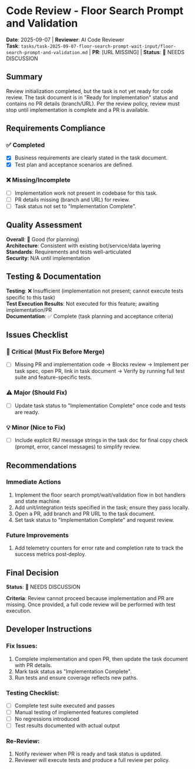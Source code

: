 # Code Review - Floor Search Prompt and Validation

**Date**: 2025-09-07 | **Reviewer**: AI Code Reviewer  
**Task**: `tasks/task-2025-09-07-floor-search-prompt-wait-input/floor-search-prompt-and-validation.md` | **PR**: [URL MISSING] | **Status**: 🔄 NEEDS DISCUSSION

## Summary
Review initialization completed, but the task is not yet ready for code review. The task document is in "Ready for Implementation" status and contains no PR details (branch/URL). Per the review policy, review must stop until implementation is complete and a PR is available.

## Requirements Compliance
### ✅ Completed
- [x] Business requirements are clearly stated in the task document.
- [x] Test plan and acceptance scenarios are defined.

### ❌ Missing/Incomplete
- [ ] Implementation work not present in codebase for this task.
- [ ] PR details missing (branch and URL) for review.
- [ ] Task status not set to "Implementation Complete".

## Quality Assessment
**Overall**: 🔄 Good (for planning)  
**Architecture**: Consistent with existing bot/service/data layering  
**Standards**: Requirements and tests well-articulated  
**Security**: N/A until implementation

## Testing & Documentation
**Testing**: ❌ Insufficient (implementation not present; cannot execute tests specific to this task)  
**Test Execution Results**: Not executed for this feature; awaiting implementation/PR  
**Documentation**: ✅ Complete (task planning and acceptance criteria)

## Issues Checklist

### 🚨 Critical (Must Fix Before Merge)
- [ ] Missing PR and implementation code → Blocks review → Implement per task spec, open PR, link in task document → Verify by running full test suite and feature-specific tests.

### ⚠️ Major (Should Fix)
- [ ] Update task status to "Implementation Complete" once code and tests are ready.

### 💡 Minor (Nice to Fix)
- [ ] Include explicit RU message strings in the task doc for final copy check (prompt, error, cancel messages) to simplify review.

## Recommendations
### Immediate Actions
1. Implement the floor search prompt/wait/validation flow in bot handlers and state machine.
2. Add unit/integration tests specified in the task; ensure they pass locally.
3. Open a PR, add branch and PR URL to the task document.
4. Set task status to "Implementation Complete" and request review.

### Future Improvements
1. Add telemetry counters for error rate and completion rate to track the success metrics post‑deploy.

## Final Decision
**Status**: 🔄 NEEDS DISCUSSION

**Criteria**: Review cannot proceed because implementation and PR are missing. Once provided, a full code review will be performed with test execution.

## Developer Instructions
### Fix Issues:
1. Complete implementation and open PR, then update the task document with PR details.
2. Mark task status as "Implementation Complete".
3. Run tests and ensure coverage reflects new paths.

### Testing Checklist:
- [ ] Complete test suite executed and passes
- [ ] Manual testing of implemented features completed
- [ ] No regressions introduced
- [ ] Test results documented with actual output

### Re-Review:
1. Notify reviewer when PR is ready and task status is updated.
2. Reviewer will execute tests and produce a full review per policy.

